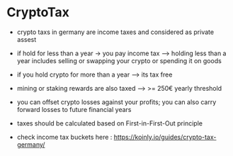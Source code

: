 # CryptoTax

-   crypto taxs in germany are income taxes and considered as private assest

-   if hold for less than a year -\> you pay income tax --\> holding less than a year includes selling or swapping your crypto or spending it on goods

-   if you hold crypto for more than a year --\> its tax free

-   mining or staking rewards are also taxed --\> \>= 250€ yearly threshold

-   you can offset crypto losses against your profits; you can also carry forward losses to future financial years

-   taxes should be calculated based on First-in-First-Out principle

-   check income tax buckets here : <https://koinly.io/guides/crypto-tax-germany/>
